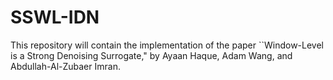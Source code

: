 # SSWL-IDN

This repository will contain the implementation of the paper ``Window-Level is a Strong Denoising Surrogate," by Ayaan Haque, Adam Wang, and Abdullah-Al-Zubaer Imran.
